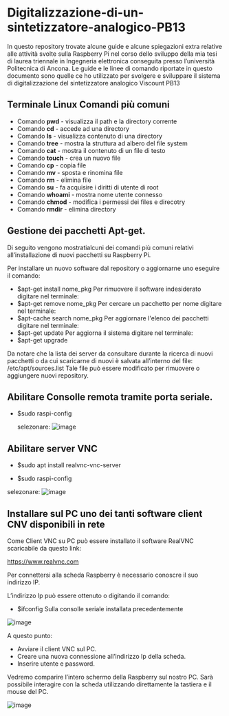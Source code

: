 # Digitalizzazione-di-un-sintetizzatore-analogico-PB13
In questo repository trovate alcune guide e alcune spiegazioni extra relative alle attività svolte sulla Raspberry Pi nel corso dello sviluppo della mia tesi di laurea triennale in Ingegneria elettronica conseguita presso l’università Politecnica di Ancona.
Le guide e le linee di comando riportate in questo documento sono quelle ce ho utilizzato per svolgere e sviluppare il sistema di digitalizzazione del sintetizzatore analogico Viscount PB13

## Terminale Linux Comandi più comuni
- Comando **pwd** - visualizza il path e la directory corrente
- Comando **cd** - accede ad una directory
- Comando **ls** - visualizza contenuto di una directory
- Comando **tree** - mostra la struttura ad albero del file system
- Comando **cat** - mostra il contenuto di un file di testo
- Comando **touch** - crea un nuovo file
- Comando **cp** - copia file
- Comando **mv** - sposta e rinomina file
- Comando **rm** - elimina file
- Comando **su** - fa acquisire i diritti di utente di root
- Comando **whoami** - mostra nome utente connesso
- Comando **chmod** - modifica i permessi dei files e direcotry
- Comando **rmdir** - elimina directory


## Gestione dei pacchetti Apt-get.
Di seguito vengono mostratialcuni dei comandi più comuni relativi all’installazione di nuovi pacchetti su Raspberry Pi.

Per installare un nuovo software dal repository o aggiornarne uno eseguire il comando:
- $apt-get install nome_pkg
Per rimuovere il software indesiderato digitare nel terminale:
- $apt-get remove nome_pkg
Per cercare un pacchetto per nome digitare nel terminale:
- $apt-cache search nome_pkg
Per aggiornare l'elenco dei pacchetti digitare nel terminale:
- $apt-get update
Per aggiorna il sistema digitare nel terminale:
- $apt-get upgrade

Da notare che la lista dei server da consultare durante la ricerca di nuovi pacchetti o da cui scaricarne di nuovi è salvata all’interno del file: 
/etc/apt/sources.list
Tale file può essere modificato per rimuovere o aggiungere nuovi repository.

## Abilitare Consolle remota tramite porta seriale.

- $sudo raspi-config

  selezonare:
  ![image](https://github.com/user-attachments/assets/e2230b42-b16d-4780-a5dc-b39635740b59)

 ## Abilitare server VNC
 
- $sudo apt install realvnc-vnc-server

- $sudo raspi-config

 selezonare:
![image](https://github.com/user-attachments/assets/87aa87e7-84c9-4521-b156-4ecded476b64)

## Installare sul PC uno dei tanti software client CNV disponibili in rete

Come Client VNC su PC può essere installato il software RealVNC scaricabile da questo link:

https://www.realvnc.com

Per connettersi alla scheda Raspberry è necessario conoscre il suo indirizzo IP.

L’indirizzo Ip può essere ottenuto o digitando il comando:
- $ifconfig
Sulla consolle seriale installata precedentemente

![image](https://github.com/user-attachments/assets/6928d49c-a1c8-4192-af9c-5c07f6dea2c7)


A questo punto:
- Avviare il client VNC sul PC. 
- Creare una nuova connessione all’indirizzo Ip della scheda. 
- Inserire utente e password.

Vedremo comparire l’intero schermo della Raspberry sul nostro PC.
Sarà possibile interagire con la scheda utilizzando direttamente la tastiera e il mouse del PC.

![image](https://github.com/user-attachments/assets/36b0fc16-56d4-438b-8258-cbde7a747aec)
